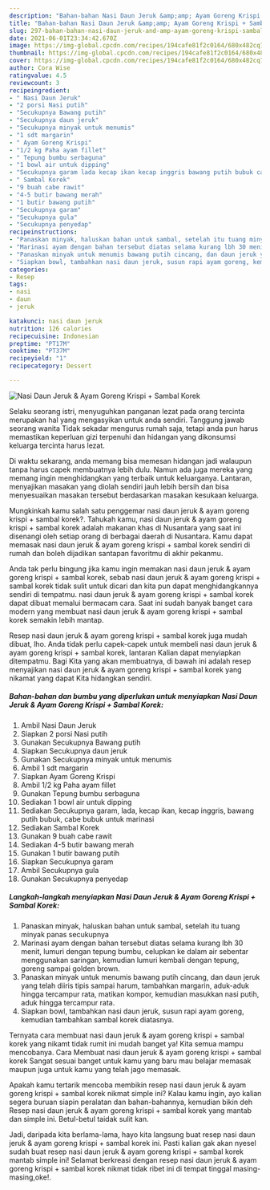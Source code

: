 ```yaml
---
description: "Bahan-bahan Nasi Daun Jeruk &amp;amp; Ayam Goreng Krispi + Sambal Korek yang nikmat Untuk Jualan"
title: "Bahan-bahan Nasi Daun Jeruk &amp;amp; Ayam Goreng Krispi + Sambal Korek yang nikmat Untuk Jualan"
slug: 297-bahan-bahan-nasi-daun-jeruk-and-amp-ayam-goreng-krispi-sambal-korek-yang-nikmat-untuk-jualan
date: 2021-06-01T23:34:42.670Z
image: https://img-global.cpcdn.com/recipes/194cafe81f2c0164/680x482cq70/nasi-daun-jeruk-ayam-goreng-krispi-sambal-korek-foto-resep-utama.jpg
thumbnail: https://img-global.cpcdn.com/recipes/194cafe81f2c0164/680x482cq70/nasi-daun-jeruk-ayam-goreng-krispi-sambal-korek-foto-resep-utama.jpg
cover: https://img-global.cpcdn.com/recipes/194cafe81f2c0164/680x482cq70/nasi-daun-jeruk-ayam-goreng-krispi-sambal-korek-foto-resep-utama.jpg
author: Cora Wise
ratingvalue: 4.5
reviewcount: 3
recipeingredient:
- " Nasi Daun Jeruk"
- "2 porsi Nasi putih"
- "Secukupnya Bawang putih"
- "Secukupnya daun jeruk"
- "Secukupnya minyak untuk menumis"
- "1 sdt margarin"
- " Ayam Goreng Krispi"
- "1/2 kg Paha ayam fillet"
- " Tepung bumbu serbaguna"
- "1 bowl air untuk dipping"
- "Secukupnya garam lada kecap ikan kecap inggris bawang putih bubuk cabe bubuk untuk marinasi"
- " Sambal Korek"
- "9 buah cabe rawit"
- "4-5 butir bawang merah"
- "1 butir bawang putih"
- "Secukupnya garam"
- "Secukupnya gula"
- "Secukupnya penyedap"
recipeinstructions:
- "Panaskan minyak, haluskan bahan untuk sambal, setelah itu tuang minyak panas secukupnya"
- "Marinasi ayam dengan bahan tersebut diatas selama kurang lbh 30 menit, lumuri dengan tepung bumbu, celupkan ke dalam air sebentar menggunakan saringan, kemudian lumuri kembali dengan tepung, goreng sampai golden brown."
- "Panaskan minyak untuk menumis bawang putih cincang, dan daun jeruk yang telah diiris tipis sampai harum, tambahkan margarin, aduk-aduk hingga tercampur rata, matikan kompor, kemudian masukkan nasi putih, aduk hingga tercampur rata."
- "Siapkan bowl, tambahkan nasi daun jeruk, susun rapi ayam goreng, kemudian tambahkan sambal korek diatasnya."
categories:
- Resep
tags:
- nasi
- daun
- jeruk

katakunci: nasi daun jeruk 
nutrition: 126 calories
recipecuisine: Indonesian
preptime: "PT17M"
cooktime: "PT37M"
recipeyield: "1"
recipecategory: Dessert

---
```



![Nasi Daun Jeruk &amp; Ayam Goreng Krispi + Sambal Korek](https://img-global.cpcdn.com/recipes/194cafe81f2c0164/680x482cq70/nasi-daun-jeruk-ayam-goreng-krispi-sambal-korek-foto-resep-utama.jpg)

Selaku seorang istri, menyuguhkan panganan lezat pada orang tercinta merupakan hal yang mengasyikan untuk anda sendiri. Tanggung jawab seorang  wanita Tidak sekadar mengurus rumah saja, tetapi anda pun harus memastikan keperluan gizi terpenuhi dan hidangan yang dikonsumsi keluarga tercinta harus lezat.

Di waktu  sekarang, anda memang bisa memesan hidangan jadi walaupun tanpa harus capek membuatnya lebih dulu. Namun ada juga mereka yang memang ingin menghidangkan yang terbaik untuk keluarganya. Lantaran, menyajikan masakan yang diolah sendiri jauh lebih bersih dan bisa menyesuaikan masakan tersebut berdasarkan masakan kesukaan keluarga. 



Mungkinkah kamu salah satu penggemar nasi daun jeruk &amp; ayam goreng krispi + sambal korek?. Tahukah kamu, nasi daun jeruk &amp; ayam goreng krispi + sambal korek adalah makanan khas di Nusantara yang saat ini disenangi oleh setiap orang di berbagai daerah di Nusantara. Kamu dapat memasak nasi daun jeruk &amp; ayam goreng krispi + sambal korek sendiri di rumah dan boleh dijadikan santapan favoritmu di akhir pekanmu.

Anda tak perlu bingung jika kamu ingin memakan nasi daun jeruk &amp; ayam goreng krispi + sambal korek, sebab nasi daun jeruk &amp; ayam goreng krispi + sambal korek tidak sulit untuk dicari dan kita pun dapat menghidangkannya sendiri di tempatmu. nasi daun jeruk &amp; ayam goreng krispi + sambal korek dapat dibuat memalui bermacam cara. Saat ini sudah banyak banget cara modern yang membuat nasi daun jeruk &amp; ayam goreng krispi + sambal korek semakin lebih mantap.

Resep nasi daun jeruk &amp; ayam goreng krispi + sambal korek juga mudah dibuat, lho. Anda tidak perlu capek-capek untuk membeli nasi daun jeruk &amp; ayam goreng krispi + sambal korek, lantaran Kalian dapat menyiapkan ditempatmu. Bagi Kita yang akan membuatnya, di bawah ini adalah resep menyajikan nasi daun jeruk &amp; ayam goreng krispi + sambal korek yang nikamat yang dapat Kita hidangkan sendiri.

<!--inarticleads1-->

##### Bahan-bahan dan bumbu yang diperlukan untuk menyiapkan Nasi Daun Jeruk &amp; Ayam Goreng Krispi + Sambal Korek:

1. Ambil  Nasi Daun Jeruk
1. Siapkan 2 porsi Nasi putih
1. Gunakan Secukupnya Bawang putih
1. Siapkan Secukupnya daun jeruk
1. Gunakan Secukupnya minyak untuk menumis
1. Ambil 1 sdt margarin
1. Siapkan  Ayam Goreng Krispi
1. Ambil 1/2 kg Paha ayam fillet
1. Gunakan  Tepung bumbu serbaguna
1. Sediakan 1 bowl air untuk dipping
1. Sediakan Secukupnya garam, lada, kecap ikan, kecap inggris, bawang putih bubuk, cabe bubuk untuk marinasi
1. Sediakan  Sambal Korek
1. Gunakan 9 buah cabe rawit
1. Sediakan 4-5 butir bawang merah
1. Gunakan 1 butir bawang putih
1. Siapkan Secukupnya garam
1. Ambil Secukupnya gula
1. Gunakan Secukupnya penyedap




<!--inarticleads2-->

##### Langkah-langkah menyiapkan Nasi Daun Jeruk &amp; Ayam Goreng Krispi + Sambal Korek:

1. Panaskan minyak, haluskan bahan untuk sambal, setelah itu tuang minyak panas secukupnya
1. Marinasi ayam dengan bahan tersebut diatas selama kurang lbh 30 menit, lumuri dengan tepung bumbu, celupkan ke dalam air sebentar menggunakan saringan, kemudian lumuri kembali dengan tepung, goreng sampai golden brown.
1. Panaskan minyak untuk menumis bawang putih cincang, dan daun jeruk yang telah diiris tipis sampai harum, tambahkan margarin, aduk-aduk hingga tercampur rata, matikan kompor, kemudian masukkan nasi putih, aduk hingga tercampur rata.
1. Siapkan bowl, tambahkan nasi daun jeruk, susun rapi ayam goreng, kemudian tambahkan sambal korek diatasnya.




Ternyata cara membuat nasi daun jeruk &amp; ayam goreng krispi + sambal korek yang nikamt tidak rumit ini mudah banget ya! Kita semua mampu mencobanya. Cara Membuat nasi daun jeruk &amp; ayam goreng krispi + sambal korek Sangat sesuai banget untuk kamu yang baru mau belajar memasak maupun juga untuk kamu yang telah jago memasak.

Apakah kamu tertarik mencoba membikin resep nasi daun jeruk &amp; ayam goreng krispi + sambal korek nikmat simple ini? Kalau kamu ingin, ayo kalian segera buruan siapin peralatan dan bahan-bahannya, kemudian bikin deh Resep nasi daun jeruk &amp; ayam goreng krispi + sambal korek yang mantab dan simple ini. Betul-betul taidak sulit kan. 

Jadi, daripada kita berlama-lama, hayo kita langsung buat resep nasi daun jeruk &amp; ayam goreng krispi + sambal korek ini. Pasti kalian gak akan nyesel sudah buat resep nasi daun jeruk &amp; ayam goreng krispi + sambal korek mantab simple ini! Selamat berkreasi dengan resep nasi daun jeruk &amp; ayam goreng krispi + sambal korek nikmat tidak ribet ini di tempat tinggal masing-masing,oke!.

